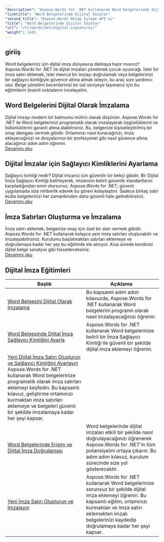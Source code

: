 ```yaml
---
"description": "Aspose.Words for .NET kullanarak Word belgelerinde dijital imzaları imzalama, doğrulama ve yönetmeye ilişkin adım adım eğitimleri keşfedin."
"linktitle": "Word Belgelerinde Dijital İmzalar"
"second_title": "Aspose.Words Belge İşleme API'si"
"title": "Word Belgelerinde Dijital İmzalar"
"url": "/tr/words/net/digital-signatures/"
"weight": 1440
---
```


## giriiş

Word belgeleriniz için dijital imza dünyasına dalmaya hazır mısınız? Aspose.Words for .NET ile dijital imzaları yönetmek çocuk oyuncağı. İster bir imza satırı eklemek, ister mevcut bir imzayı doğrulamak veya belgelerinizi bir sağlayıcı kimliğiyle güvence altına almak isteyin, bu araç size yardımcı olur. Belge yönetimi becerilerinizi bir üst seviyeye taşımanız için bu eğitimlerin önemli noktalarını inceleyelim.

## Word Belgelerini Dijital Olarak İmzalama  

Dijital imzayı modern bir balmumu mührü olarak düşünün. Aspose.Words for .NET ile Word belgelerinizi programatik olarak imzalayarak özgünlüklerini ve bütünlüklerini garanti altına alabilirsiniz. Bu, belgenize kişiselleştirilmiş bir onay damgası vermek gibidir. Ortamınızı nasıl kuracağınızı, imza ekleyeceğinizi ve dosyalarınızı bir profesyonel gibi nasıl güvence altına alacağınızı adım adım öğrenin.  
[Devamını oku](./digitally-signing-word-document/)  

## Dijital İmzalar için Sağlayıcı Kimliklerini Ayarlama  

Sağlayıcı kimliği nedir? Dijital imzanız için güvenilir bir bekçi gibidir. Bir Dijital İmza Sağlayıcı Kimliği belirleyerek, imzanızın belirli güvenlik standartlarını karşıladığından emin olursunuz. Aspose.Words for .NET, güvenli uygulamada size rehberlik ederek bu görevi kolaylaştırır. Sadece birkaç satır kodla belgelerinizi her zamankinden daha güvenli hale getirebilirsiniz.  
[Devamını oku](./set-digital-signature-provider-id/)  

## İmza Satırları Oluşturma ve İmzalama  

İmza satırı eklemek, belgenize onay için özel bir alan vermek gibidir. Aspose.Words for .NET kullanarak kolayca yeni imza satırları oluşturabilir ve imzalayabilirsiniz. Kurulumu başlatmaktan satırları eklemeye ve doğrulamaya kadar her şey bu eğitimde ele alınıyor. Kısa sürede kendinizi dijital belge sanatçısı gibi hissedeceksiniz.  
[Devamını oku](./create-and-sign-new-signature-line/)  

 ## Dijital İmza Eğitimleri
| Başlık | Açıklama |
| --- | --- |
| [Word Belgesini Dijital Olarak İmzalama](./digitally-signing-word-document/) | Bu kapsamlı adım adım kılavuzda, Aspose.Words for .NET kullanarak Word belgelerini programlı olarak nasıl imzalayacağınızı öğrenin.
| [Word Belgesinde Dijital İmza Sağlayıcı Kimliğini Ayarla](./set-digital-signature-provider-id/) | Aspose.Words for .NET kullanarak Word belgelerinize belirli bir İmza Sağlayıcı Kimliği ile güvenli bir şekilde dijital imza eklemeyi öğrenin.
| [Yeni Dijital İmza Satırı Oluşturun ve Sağlayıcı Kimliğini Ayarlayın](./create-new-digital-signature-line-and-set-provider-id/) Aspose.Words for .NET kullanarak Word belgelerinize programatik olarak imza satırları eklemeyi keşfedin. Bu kapsamlı kılavuz, geliştirme ortamınızı kurmaktan imza satırları eklemeye ve belgeleri güvenli bir şekilde imzalamaya kadar her şeyi kapsar.
| [Word Belgelerinde Erişim ve Dijital İmza Doğrulaması](./access-and-digital-signature-verification/) | Word belgelerinde dijital imzaları etkili bir şekilde nasıl doğrulayacağınızı öğrenerek Aspose.Words for .NET'in tüm potansiyelini ortaya çıkarın. Bu adım adım kılavuz, kurulum sürecinde size yol gösterecektir.
| [Yeni İmza Satırı Oluşturun ve İmzalayın](./create-and-sign-new-signature-line/) | Aspose.Words for .NET kullanarak Word belgelerinize sorunsuz bir şekilde dijital imza eklemeyi öğrenin. Bu kapsamlı eğitim, ortamınızı kurmaktan ve imza satırı eklemekten imzalı belgelerinizi kaydedip doğrulamaya kadar her şeyi kapsar.